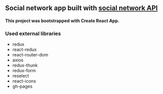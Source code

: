 ## Social network app built with [social network API](https://social-network.samuraijs.com)

#### This project was bootstrapped with Create React App.

### Used external libraries
* redux
* react-redux
* react-router-dom
* axios
* redux-thunk
* redux-form
* reselect
* react-icons
* gh-pages
